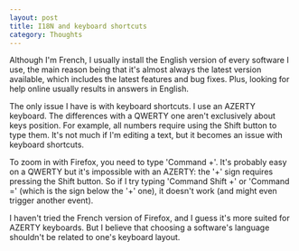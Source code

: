 ```yaml
---
layout: post
title: I18N and keyboard shortcuts
category: Thoughts
---
```


Although I'm French, I usually install the English version of every software I use, the main reason being that it's almost always the latest version available, which includes the latest features and bug fixes. Plus, looking for help online usually results in answers in English.

The only issue I have is with keyboard shortcuts. I use an AZERTY keyboard. The differences with a QWERTY one aren't exclusively about keys position. For example, all numbers require using the Shift button to type them. It's not much if I'm editing a text, but it becomes an issue with keyboard shortcuts.

To zoom in with Firefox, you need to type 'Command +'. It's probably easy on a QWERTY but it's impossible with an AZERTY: the '+' sign requires pressing the Shift button. So if I try typing 'Command Shift +' or 'Command =' (which is the sign below the '+' one), it doesn't work (and might even trigger another event).

I haven't tried the French version of Firefox, and I guess it's more suited for AZERTY keyboards. But I believe that choosing a software's language shouldn't be related to one's keyboard layout.
